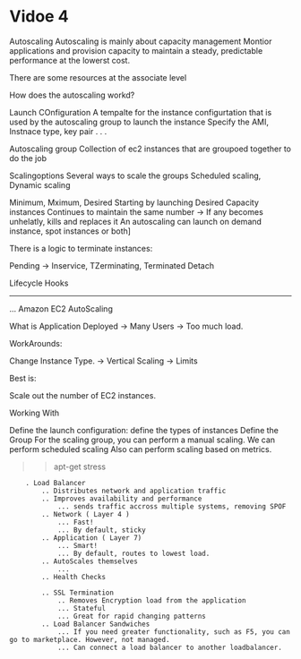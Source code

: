 # Vidoe 4

Autoscaling
Autoscaling is mainly about capacity management
Montior applications and provision capacity to maintain a steady, predictable performance at the lowerst cost.

There are some resources at the associate level

How does the autoscaling workd?

Launch COnfiguration
A tempalte for the instance configurtation that is used by the autoscaling group to launch the instance
Specify the AMI, Instnace type, key pair . . .

Autoscaling group
Collection of ec2 instances that are groupoed together to do the job

Scalingoptions
Several ways to scale the groups
Scheduled scaling,
Dynamic scaling

Minimum, Mximum, Desired
Starting by launching Desired Capacity instances
Continues to maintain the same number -> If any becomes unhelatly, kills and replaces it
An autoscaling can launch on demand instance, spot instances or both]

There is a logic to terminate instances:

Pending -> Inservice, TZerminating, Terminated
Detach

Lifecycle Hooks

___

...
Amazon EC2 AutoScaling

What is
Application Deployed -> Many Users ->  Too much load.

WorkArounds:

Change Instance Type. -> Vertical Scaling -> Limits

Best is:

Scale out the number of EC2 instances.

Working With

Define the launch configuration:
define the types of instances
Define the Group
For the scaling group, you can perform a manual scaling.
We can perform scheduled scaling
Also can perform scaling based on metrics.

> > apt-get stress

```
    . Load Balancer
        .. Distributes network and application traffic
        .. Improves availability and performance
            ... sends traffic accross multiple systems, removing SPOF
        .. Network ( Layer 4 )
            ... Fast! 
            ... By default, sticky
        .. Application ( Layer 7)
            ... Smart!
            ... By default, routes to lowest load.
        .. AutoScales themselves
            ... 
        .. Health Checks

        .. SSL Termination
            .. Removes Encryption load from the application
            ... Stateful
            ... Great for rapid changing patterns
        .. Load Balancer Sandwiches
            ... If you need greater functionality, such as F5, you can go to marketplace. However, not managed.
            ... Can connect a load balancer to another loadbalancer.
```
